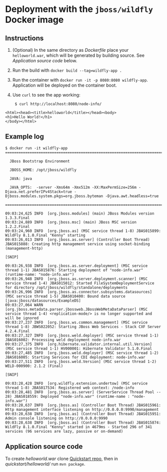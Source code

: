 # Deployment with the `jboss/wildfly` Docker image

## Instructions

1. (Optional) In the same directory as _Dockerfile_ place your `helloworld.war`, which will be generated by building source.  See _Application source code_ below. 
2. Run the build with `docker build --tag=wildfly-app .`
3. Run the container with `docker run -it -p 8080:8080 wildfly-app`. Application will be deployed on the container boot.
4. Use `curl` to see the app working:

        $ curl http://localhost:8080/node-info/
```
<html><head><title>helloworld</title></head><body>
<h1>Hello World!</h1>
</body></html>
```

## Example log

```
$ docker run -it wildfly-app
=========================================================================

  JBoss Bootstrap Environment

  JBOSS_HOME: /opt/jboss/wildfly

  JAVA: java

  JAVA_OPTS:  -server -Xms64m -Xmx512m -XX:MaxPermSize=256m -Djava.net.preferIPv4Stack=true -Djboss.modules.system.pkgs=org.jboss.byteman -Djava.awt.headless=true

=========================================================================

09:03:24,625 INFO  [org.jboss.modules] (main) JBoss Modules version 1.3.3.Final
09:03:24,889 INFO  [org.jboss.msc] (main) JBoss MSC version 1.2.2.Final
09:03:24,960 INFO  [org.jboss.as] (MSC service thread 1-8) JBAS015899: WildFly 8.1.0.Final "Kenny" starting
09:03:26,013 INFO  [org.jboss.as.server] (Controller Boot Thread) JBAS015888: Creating http management service using socket-binding (management-http)

[SNIP]

09:03:26,938 INFO  [org.jboss.as.server.deployment] (MSC service thread 1-1) JBAS015876: Starting deployment of "node-info.war" (runtime-name: "node-info.war")
09:03:26,948 INFO  [org.jboss.as.server.deployment.scanner] (MSC service thread 1-4) JBAS015012: Started FileSystemDeploymentService for directory /opt/jboss/wildfly/standalone/deployments
09:03:26,996 INFO  [org.jboss.as.connector.subsystems.datasources] (MSC service thread 1-5) JBAS010400: Bound data source [java:jboss/datasources/ExampleDS]
09:03:27,064 WARN  [org.jboss.metadata.parser.jbossweb.JBossWebMetaDataParser] (MSC service thread 1-4) <replication-mode/> is no longer supported and will be ignored
09:03:27,237 INFO  [org.jboss.ws.common.management] (MSC service thread 1-8) JBWS022052: Starting JBoss Web Services - Stack CXF Server 4.2.4.Final
09:03:27,327 INFO  [org.jboss.weld.deployer] (MSC service thread 1-1) JBAS016002: Processing weld deployment node-info.war
09:03:27,375 INFO  [org.hibernate.validator.internal.util.Version] (MSC service thread 1-1) HV000001: Hibernate Validator 5.1.0.Final
09:03:27,485 INFO  [org.jboss.weld.deployer] (MSC service thread 1-2) JBAS016005: Starting Services for CDI deployment: node-info.war
09:03:27,511 INFO  [org.jboss.weld.Version] (MSC service thread 1-2) WELD-000900: 2.1.2 (Final)

[SNIP]

09:03:28,428 INFO  [org.wildfly.extension.undertow] (MSC service thread 1-8) JBAS017534: Registered web context: /node-info
09:03:28,481 INFO  [org.jboss.as.server] (ServerService Thread Pool -- 28) JBAS018559: Deployed "node-info.war" (runtime-name : "node-info.war")
09:03:28,637 INFO  [org.jboss.as] (Controller Boot Thread) JBAS015961: Http management interface listening on http://0.0.0.0:9990/management
09:03:28,638 INFO  [org.jboss.as] (Controller Boot Thread) JBAS015951: Admin console listening on http://0.0.0.0:9990
09:03:28,638 INFO  [org.jboss.as] (Controller Boot Thread) JBAS015874: WildFly 8.1.0.Final "Kenny" started in 4679ms - Started 296 of 341 services (96 services are lazy, passive or on-demand)
```

## Application source code

To create _helloworld.war_ clone [Quickstart repo](https://github.com/wildfly/quickstart.git), then in _quickstart/helloworld/_ run `mvn package`.

